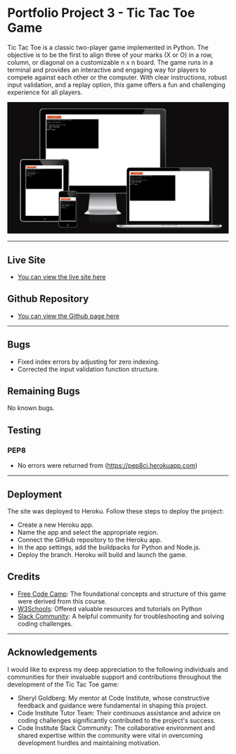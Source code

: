 # Portfolio Project 3 - Tic Tac Toe Game

Tic Tac Toe is a classic two-player game implemented in Python. The objective is to be the first to align three of your marks (X or O) in a row, column, or diagonal on a customizable n x n board. The game runs in a terminal and provides an interactive and engaging way for players to compete against each other or the computer. With clear instructions, robust input validation, and a replay option, this game offers a fun and challenging experience for all players.

![Screenshot from amiresponsivedesign](docs/imresponsive.png)

---

## Live Site

- [You can view the live site here](https://tic-tac-toe-miguel-ad5abe321650.herokuapp.com/)

## Github Repository

- [You can view the Github page here](https://github.com/MiguelMurilloG/tic_tac_toe.git)

---
## Bugs
- Fixed index errors by adjusting for zero indexing.
- Corrected the input validation function structure.

## Remaining Bugs
No known bugs.

## Testing

### PEP8
- No errors were returned from (https://pep8ci.herokuapp.com)

---

## Deployment

The site was deployed to Heroku. Follow these steps to deploy the project:
- Create a new Heroku app.
- Name the app and select the appropriate region.
- Connect the GitHub repository to the Heroku app.
- In the app settings, add the buildpacks for Python and Node.js.
- Deploy the branch. Heroku will build and launch the game.

## Credits
- [Free Code Camp](https://www.freecodecamp.org): The foundational concepts and structure of this game were derived from this course.
- [W3Schools](https://www.w3schools.com):  Offered valuable resources and tutorials on Python
- [Slack Community](https://slack.com/intl/en-gb/): A helpful community for troubleshooting and solving coding challenges.

---

## Acknowledgements

I would like to express my deep appreciation to the following individuals and communities for their invaluable support and contributions throughout the development of the Tic Tac Toe game:

- Sheryl Goldberg: My mentor at Code Institute, whose constructive feedback and guidance were fundamental in shaping this project.
- Code Institute Tutor Team: Their continuous assistance and advice on coding challenges significantly contributed to the project's success.
- Code Institute Slack Community: The collaborative environment and shared expertise within the community were vital in overcoming development hurdles and maintaining motivation.